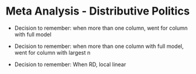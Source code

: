 # Meta Analysis - Distributive Politics

- Decision to remember: when more than one column, went for column with full model

- Decision to remember: when more than one column with full model, went for column with largest n

- Decision to remember: When RD, local linear